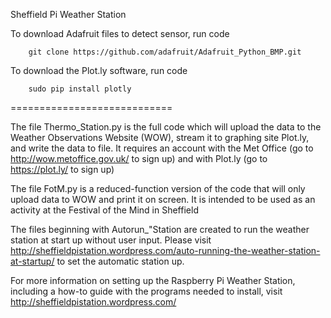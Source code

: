 Sheffield Pi Weather Station

To download Adafruit files to detect sensor, run code 

        git clone https://github.com/adafruit/Adafruit_Python_BMP.git
        
To download the Plot.ly software, run code

        sudo pip install plotly
        
============================

The file Thermo_Station.py is the full code which will upload the data to the Weather Observations Website (WOW), stream it to graphing site Plot.ly, and write the data to file. It requires an account with the Met Office (go to http://wow.metoffice.gov.uk/ to sign up) and with Plot.ly (go to https://plot.ly/ to sign up)

The file FotM.py is a reduced-function version of the code that will only upload data to WOW and print it on screen. It is intended to be used as an activity at the Festival of the Mind in Sheffield

The files beginning with Autorun_"Station are created to run the weather station at start up without user input. Please visit http://sheffieldpistation.wordpress.com/auto-running-the-weather-station-at-startup/ to set the automatic station up.

For more information on setting up the Raspberry Pi Weather Station, including a how-to guide with the programs needed to install, visit http://sheffieldpistation.wordpress.com/
